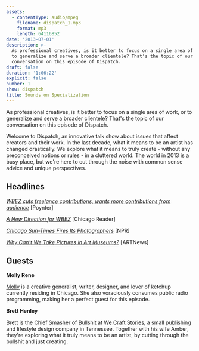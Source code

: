 ```yaml
---
assets:
  - contentType: audio/mpeg
    filename: dispatch_1.mp3
    format: mp3
    length: 64116852
date: '2013-07-01'
description: >-
  As professional creatives, is it better to focus on a single area of work, or
  to generalize and serve a broader clientele? That's the topic of our
  conversation on this episode of Dispatch.
draft: false
duration: '1:06:22'
explicit: false
number: 1
show: dispatch
title: Sounds on Specialization
---
```

As professional creatives, is it better to focus on a single area of work, or to generalize and serve a broader clientele? That's the topic of our conversation on this episode of Dispatch.

Welcome to Dispatch, an innovative talk show about issues that affect creators and their work. In the last decade, what it means to be an artist has changed drastically. We explore what it means to truly create - without any preconceived notions or rules - in a cluttered world. The world in 2013 is a busy place, but we're here to cut through the noise with common sense advice and unique perspectives.

## Headlines

[_WBEZ cuts freelance contributions, wants more contributions from audience_](http://www.poynter.org/latest-news/mediawire/215792/wbez-cuts-freelance-contributions-wants-more-contributions-from-audience) [Poynter]

[_A New Direction for WBEZ_](http://www.chicagoreader.com/chicago/public-media-wbez-paid-contributors-dueling-critics/Content?oid=9998631) [Chicago Reader]

[_Chicago Sun-Times Fires Its Photographers_](http://www.npr.org/blogs/thetwo-way/2013/05/30/187292393/chicago-sun-times-fires-its-photographers) [NPR]

[_Why Can't We Take Pictures in Art Museums?_](http://www.artnews.com/2013/05/13/photography-in-art-museums) [ARTNews]

## Guests

**Molly Rene**

[Molly](http://mollyrene.com) is a creative generalist, writer, designer, and lover of ketchup currently residing in Chicago. She also voraciously consumes public radio programming, making her a perfect guest for this episode.

**Brett Henley**

Brett is the Chief Smasher of Bullshit at [We Craft Stories](http://wecraftstories.com), a small publishing and lifestyle design company in Tennessee. Together with his wife Amber, they're exploring what it truly means to be an artist, by cutting through the bullshit and just creating.
